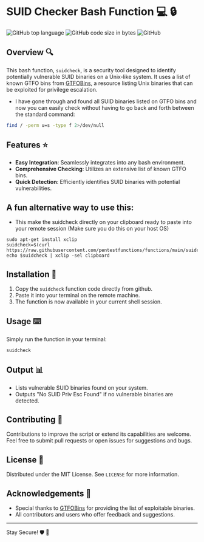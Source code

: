 
# SUID Checker Bash Function :computer: :lock:

![GitHub top language](https://img.shields.io/badge/language-bash-blue)
![GitHub code size in bytes](https://img.shields.io/github/languages/code-size/user/repo)
![GitHub](https://img.shields.io/badge/license-MIT-green)

## Overview :mag:
This bash function, `suidcheck`, is a security tool designed to identify potentially vulnerable SUID binaries on a Unix-like system. It uses a list of known GTFO bins from [GTFOBins](https://gtfobins.github.io/), a resource listing Unix binaries that can be exploited for privilege escalation.
- I have gone through and found all SUID binaries listed on GTFO bins and now you can easily check without having to go back and forth between the standard command:

```bash
find / -perm u=s -type f 2>/dev/null
```

## Features :star:
- **Easy Integration**: Seamlessly integrates into any bash environment.
- **Comprehensive Checking**: Utilizes an extensive list of known GTFO bins.
- **Quick Detection**: Efficiently identifies SUID binaries with potential vulnerabilities.

## A fun alternative way to use this:
- This make the suidcheck directly on your clipboard ready to paste into your remote session (Make sure you do this on your host OS)
```
sudo apt-get install xclip
suidcheck=$(curl https://raw.githubusercontent.com/pentestfunctions/functions/main/suidcheck); echo $suidcheck | xclip -sel clipboard
```

## Installation :wrench:
1. Copy the `suidcheck` function code directly from github.
2. Paste it into your terminal on the remote machine.
3. The function is now available in your current shell session.

## Usage :keyboard:
Simply run the function in your terminal:
```bash
suidcheck
```

## Output :bar_chart:
- Lists vulnerable SUID binaries found on your system.
- Outputs "No SUID Priv Esc Found" if no vulnerable binaries are detected.

## Contributing :handshake:
Contributions to improve the script or extend its capabilities are welcome. Feel free to submit pull requests or open issues for suggestions and bugs.

## License :scroll:
Distributed under the MIT License. See `LICENSE` for more information.

## Acknowledgements :clap:
- Special thanks to [GTFOBins](https://gtfobins.github.io/) for providing the list of exploitable binaries.
- All contributors and users who offer feedback and suggestions.

---

Stay Secure! :shield: :key:
